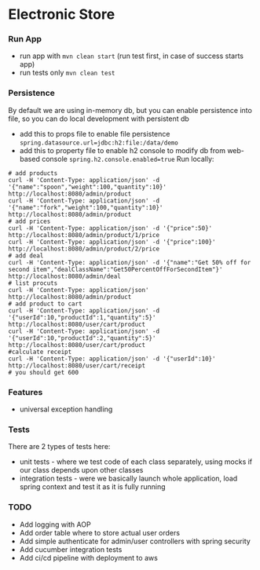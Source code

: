 # Electronic Store

### Run App
* run app with `mvn clean start` (run test first, in case of success starts app)
* run tests only `mvn clean test`

### Persistence
By default we are using in-memory db, but you can enable persistence into file, so you can do local development with persistent db
* add this to props file to enable file persistence `spring.datasource.url=jdbc:h2:file:/data/demo`
* add this to property file to enable h2 console to modify db from web-based console `spring.h2.console.enabled=true`
Run locally:
```
# add products
curl -H 'Content-Type: application/json' -d '{"name":"spoon","weight":100,"quantity":10}' http://localhost:8080/admin/product
curl -H 'Content-Type: application/json' -d '{"name":"fork","weight":100,"quantity":10}' http://localhost:8080/admin/product
# add prices
curl -H 'Content-Type: application/json' -d '{"price":50}' http://localhost:8080/admin/product/1/price
curl -H 'Content-Type: application/json' -d '{"price":100}' http://localhost:8080/admin/product/2/price
# add deal
curl -H 'Content-Type: application/json' -d '{"name":"Get 50% off for second item","dealClassName":"Get50PercentOffForSecondItem"}' http://localhost:8080/admin/deal
# list procuts
curl -H 'Content-Type: application/json' http://localhost:8080/admin/product
# add product to cart
curl -H 'Content-Type: application/json' -d '{"userId":10,"productId":1,"quantity":5}' http://localhost:8080/user/cart/product
curl -H 'Content-Type: application/json' -d '{"userId":10,"productId":2,"quantity":5}' http://localhost:8080/user/cart/product
#calculate receipt
curl -H 'Content-Type: application/json' -d '{"userId":10}' http://localhost:8080/user/cart/receipt
# you should get 600
```

### Features
* universal exception handling

### Tests
There are 2 types of tests here:
* unit tests - where we test code of each class separately, using mocks if our class depends upon other classes
* integration tests - were we basically launch whole application, load spring context and test it as it is fully running

### TODO
* Add logging with AOP
* Add order table where to store actual user orders
* Add simple authenticate for admin/user controllers with spring security
* Add cucumber integration tests
* Add ci/cd pipeline with deployment to aws
